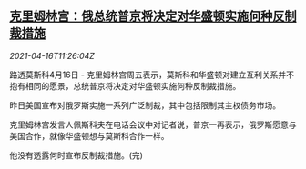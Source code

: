 <!--1618572663000-->
[克里姆林宫：俄总统普京将决定对华盛顿实施何种反制裁措施](https://cn.reuters.com/article/russia-us-sanctions-response-0416-idCNKBS2C31C5)
------

<div><i>2021-04-16T11:26:04Z</i></div><p>路透莫斯科4月16日 - 克里姆林宫周五表示，莫斯科和华盛顿对建立互利关系并不抱有相同的愿景，总统普京将决定对华盛顿实施何种反制裁措施。</p><p>昨日美国宣布对俄罗斯实施一系列广泛制裁，其中包括限制其主权债务市场。</p><p>克里姆林宫发言人佩斯科夫在电话会议中对记者说，普京一再表示，俄罗斯愿意与美国合作，就像华盛顿想与莫斯科合作一样。</p><p>他没有透露何时宣布反制裁措施。(完)</p>

